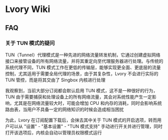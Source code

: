# Lvory Wiki

## FAQ

### 关于 TUN 模式的疑问

TUN（Tunnel）代理模式是一种先进的网络流量转发机制，它通过创建虚拟网络接口来接管设备的所有网络流量，并将其重定向至代理服务器进行处理。与传统的系统代理不同，TUN 模式工作在更低的传输层，能够实现更全面、更底层的流量控制，尤其适用于需要全局代理的场景，由于其复杂性，Lvory 不会进行实际的 TUN 管控，而是将其交由了 Singbox 内核进行处理

我观察到，当前大部分订阅都会默认启用 TUN 模式，这不是一种很好的行为，TUN 由于需要捕获和处理设备上的所有网络流量，其会对系统性能产生一定影响，尤其是在网络流量较大时，可能会增加 CPU 和内存的消耗，同时会影响系统路由表，当用户不具备一定的网络知识的时候会造成相当困扰

为此，Lvory 在订阅配置下载后，会抹去其中关于 TUN 模式的开启选项，转而用户可以从 "设置" - "基本设置" - "TUN 模式支持" 手动进行开关并进行管理，同时打开该选项后，内核会自动以管理员权限模式运行